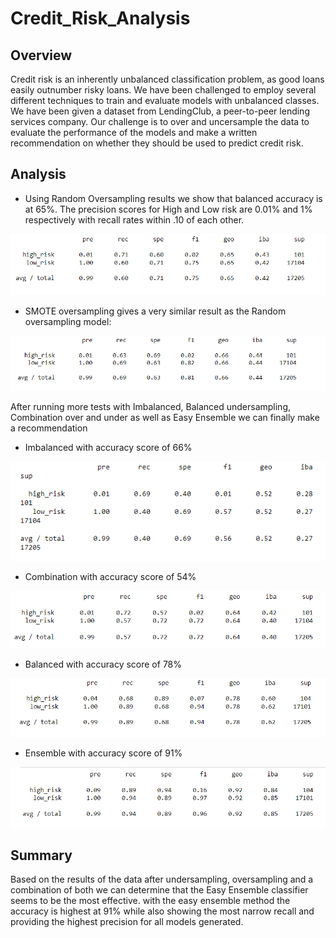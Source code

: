 # Credit_Risk_Analysis

## Overview
Credit risk is an inherently unbalanced classification problem, as good loans easily outnumber risky loans. We have been challenged to employ several different techniques to train and evaluate models with unbalanced classes. We have been given a dataset from LendingClub, a peer-to-peer lending services company. Our challenge is to over and uncersample the data to evaluate the performance of the models and make a written recommendation on whether they should be used to predict credit risk.

## Analysis

- Using Random Oversampling results we show that balanced accuracy is at 65%. The precision scores for High and Low risk are 0.01% and 1% respectively with recall rates within .10 of each other.

![Random](images/Random.png)

 - SMOTE oversampling gives a very similar result as the Random oversampling model:

![SMOTE](images/SMOTE.png)

After running more tests with Imbalanced, Balanced undersampling, Combination over and under as well as Easy Ensemble we can finally make a recommendation

- Imbalanced with accuracy score of 66%

![Imbalanced](images/Imbalanced.png)

- Combination with accuracy score of 54%

![Combo](images/Combo.png)

- Balanced with accuracy score of 78%

![Balanced](images/Balanced.png)

- Ensemble with accuracy score of 91%

![Ensemble](images/Easy.png)


## Summary

Based on the results of the data after undersampling, oversampling and a combination of both we can determine that the Easy Ensemble classifier seems to be the most effective. with the easy ensemble method the accuracy is highest at 91% while also showing the most narrow recall and providing the highest precision for all models generated.